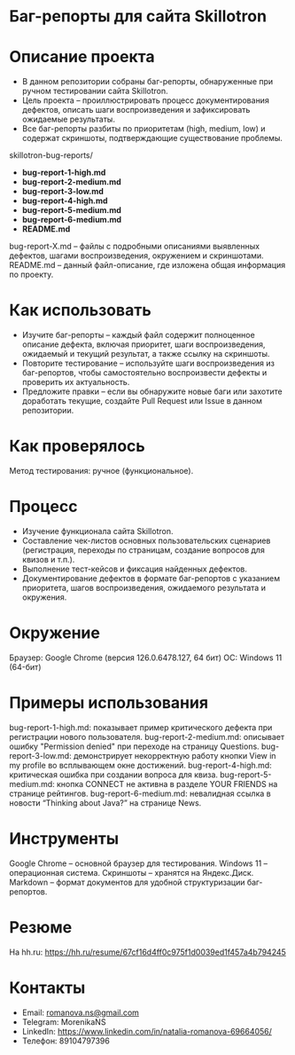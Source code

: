 # Баг-репорты для сайта Skillotron

# Описание проекта
- В данном репозитории собраны баг-репорты, обнаруженные при ручном тестировании сайта Skillotron. 
- Цель проекта – проиллюстрировать процесс документирования дефектов, описать шаги воспроизведения и зафиксировать ожидаемые результаты.
- Все баг-репорты разбиты по приоритетам (high, medium, low) и содержат скриншоты, подтверждающие существование проблемы.

skillotron-bug-reports/
- **bug-report-1-high.md**
- **bug-report-2-medium.md**
- **bug-report-3-low.md**
- **bug-report-4-high.md**
- **bug-report-5-medium.md**
- **bug-report-6-medium.md**
- **README.md**

bug-report-X.md – файлы с подробными описаниями выявленных дефектов, шагами воспроизведения, окружением и скриншотами.
README.md – данный файл-описание, где изложена общая информация по проекту.

# Как использовать
- Изучите баг-репорты – каждый файл содержит полноценное описание дефекта, включая приоритет, шаги воспроизведения, ожидаемый и текущий результат, а также ссылку на скриншоты.
- Повторите тестирование – используйте шаги воспроизведения из баг-репортов, чтобы самостоятельно воспроизвести дефекты и проверить их актуальность.
- Предложите правки – если вы обнаружите новые баги или захотите доработать текущие, создайте Pull Request или Issue в данном репозитории.

# Как проверялось
Метод тестирования: ручное (функциональное).

# Процесс
- Изучение функционала сайта Skillotron.
- Составление чек-листов основных пользовательских сценариев (регистрация, переходы по страницам, создание вопросов для квизов и т.п.).
- Выполнение тест-кейсов и фиксация найденных дефектов.
- Документирование дефектов в формате баг-репортов с указанием приоритета, шагов воспроизведения, ожидаемого результата и окружения.

# Окружение
Браузер: Google Chrome (версия 126.0.6478.127, 64 бит)
ОС: Windows 11 (64-бит)

# Примеры использования
bug-report-1-high.md: показывает пример критического дефекта при регистрации нового пользователя.
bug-report-2-medium.md: описывает ошибку "Permission denied" при переходе на страницу Questions.
bug-report-3-low.md: демонстрирует некорректную работу кнопки View in my profile во всплывающем окне достижений.
bug-report-4-high.md: критическая ошибка при создании вопроса для квиза.
bug-report-5-medium.md: кнопка CONNECT не активна в разделе YOUR FRIENDS на странице рейтингов.
bug-report-6-medium.md: невалидная ссылка в новости “Thinking about Java?” на странице News.

# Инструменты
Google Chrome – основной браузер для тестирования.
Windows 11 – операционная система.
Скриншоты – хранятся на Яндекс.Диск.
Markdown – формат документов для удобной структуризации баг-репортов.

# Резюме
На hh.ru: https://hh.ru/resume/67cf16d4ff0c975f1d0039ed1f457a4b794245

# Контакты
- Email: romanova.ns@gmail.com
- Telegram: MorenikaNS
- LinkedIn: https://www.linkedin.com/in/natalia-romanova-69664056/
- Телефон: 89104797396
